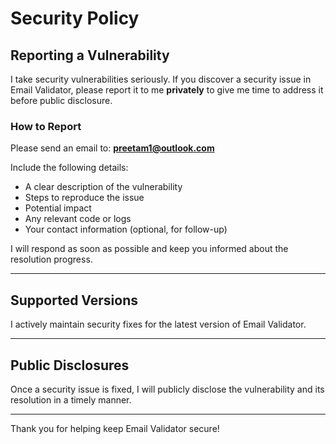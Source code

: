 # Security Policy

## Reporting a Vulnerability

I take security vulnerabilities seriously. If you discover a security issue in Email Validator, please report it to me **privately** to give me time to address it before public disclosure.

### How to Report

Please send an email to: **preetam1@outlook.com**

Include the following details:

- A clear description of the vulnerability
- Steps to reproduce the issue
- Potential impact
- Any relevant code or logs
- Your contact information (optional, for follow-up)

I will respond as soon as possible and keep you informed about the resolution progress.

---

## Supported Versions

I actively maintain security fixes for the latest version of Email Validator.

---

## Public Disclosures

Once a security issue is fixed, I will publicly disclose the vulnerability and its resolution in a timely manner.

---

Thank you for helping keep Email Validator secure!
